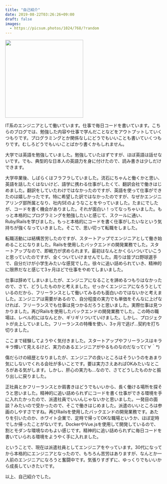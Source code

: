 ```yaml
---
title: "自己紹介"
date: 2019-08-22T03:26:26+09:00
draft: false
images:
  - https://picsum.photos/1024/768/?random
---
```


<img src="https://pbs.twimg.com/profile_images/1205813313197633540/WVrMv26F.jpg" width=250px>

IT系のエンジニアとして働いています。仕事で毎日コードを書いています。こちらのブログでは、勉強した内容や仕事で学んだことなどをアウトプットしていくつもりです。プログラミングとか関係なしにどうでもいいことも書いていくつもりです。むしろどうでもいいことばかり書くかもしれません。

大学では英語を勉強していました。勉強していたはずですが、ほぼ英語は話せないです。でも、典型的な日本人の英語力を身に付けたので、読み書きは少しだけできます。

大学卒業後、しばらくはフラフラしていました。流石にちゃんと働くかと思い、英語を話したくはないけど、語学に携わる仕事がしたくて、翻訳会社で働きはじめました。翻訳をしていたわけではなかったのですが、英語を使って仕事ができたのは嬉しかったです。特に希望した訳ではなかったのですが、なぜかエンジニアリング部所属となり、社内SEのようなことをやっていました。たまにでしたが、コードを書く機会がありました。それが面白い！ってなっちゃいました。もっと本格的にプログラミングを勉強したいと感じて、スクールに通い、Ruby/Railsを学びました。もっと本格的にコードを書く仕事がしたいなという気持ちが強くなっていきました。そこで、思い切って転職をしました。

転職活動には結構苦労したのですが、スタートアップでエンジニアとして働き始めることになりました。Railsを使用したバックエンドの開発業務でした。スタートアップなので、即戦力が求められます。最初はなんとかくらいついていこうと思っていたのですが、全くついていけませんでした。周りは皆プロ野球選手で、自分だけが小学生みたいな感覚でした。徐々に追い詰められていき、精神的に限界だなと感じて3ヶ月ほどで仕事をやめてしまいました。

仕事は辞めてしまいましたが、エンジニアになることを諦めるつもりはなかったので、さて、どうしたものかと考えました。せっかくエンジニアになろうとしているのだから、フリーランスとして働いてみるのも面白いのではないかと考えました。エンジニアは需要があるので、自分程度の実力でも単価をそんなに上げなければ、フリーランスでも仕事は見つかるだろうと思いました。実際仕事は見つかりました。再びRailsを使用したバックエンドの開発業務でした。この時の職場は、レベル的にはなんとか、ギリギリついていけました。しかし、プロジェクトが炎上していました。フリーランスの特権を使い、3ヶ月で逃げ...契約を打ち切りました。

ここまで経験してようやく気付きました。スタートアップやフリーランスはキラキラ輝いて見えるけど、実力のあるエンジニアがやるものなのだなって(´∀｀*)

傷だらけの経歴となりましたが、エンジニアの良いところはそういうのをあまり気にしないでくれる会社が多いことです。要は実力さえあればOKみたいなところがある気がします。しかし、肝心の実力も...なので、さてどうしたものかと振り出しに戻りました。

正社員とかフリーランスとか肩書きはどうでもいいから、長く働ける場所を探そうと思いました。精神的に追い詰められずにコードを書く仕事ができる環境を手に入れたかったので、派遣社員でいいんじゃないかと思いました。一発目の面談？みたいので受かったので、そこで働きはじめました。派遣のいいところは参画のしやすさですね。再びRailsを使用したバックエンドの開発業務です。あたりを引いたのか、ホワイト企業で、定時で帰ってOKな職場というか、ほぼ定時でしか帰ったことがないです。DockerやVue.jsを使用して開発しているので、割とモダンな環境なのもよい感じです。精神的に追い詰められずに毎日コードを書いていられる環境をようやく手に入れました。

ということで、現在は派遣社員としてエンジニアをやっています。30代になってから本格的にエンジニアとなったので、もちろん苦労はありますが、なんとか一人前のエンジニアになろうと奮闘中です。気張りすぎずに、ゆっくりでもいいから成長していきたいです。

以上、自己紹介でした。
